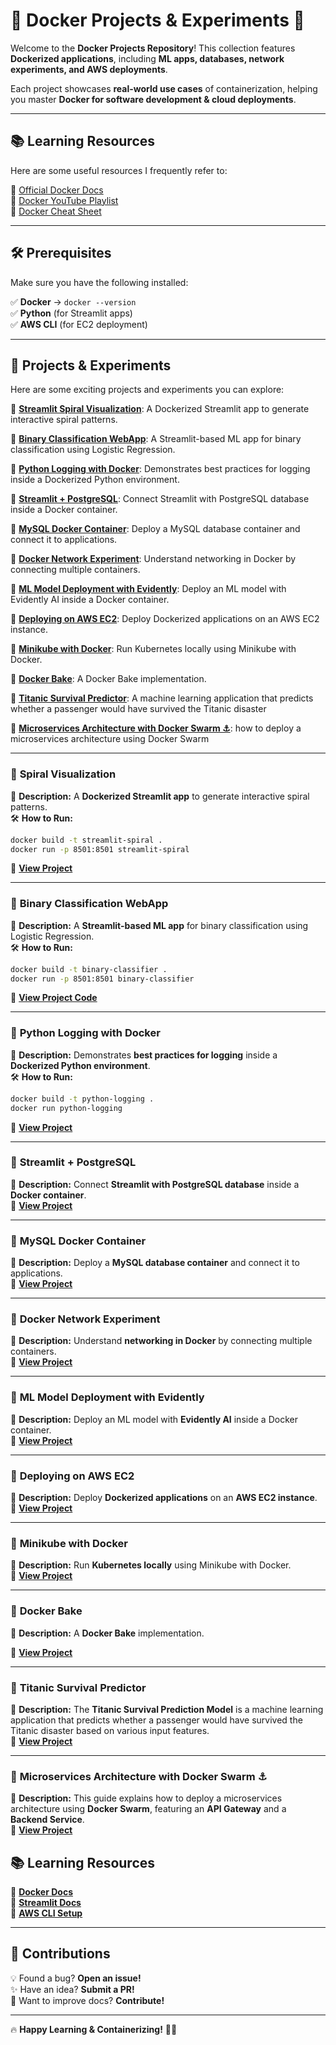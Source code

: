 # 🚀 Docker Projects & Experiments 🐳  

Welcome to the **Docker Projects Repository**! This collection features **Dockerized applications**, including **ML apps, databases, network experiments, and AWS deployments**.  

Each project showcases **real-world use cases** of containerization, helping you master **Docker for software development & cloud deployments**.  

---



## 📚 Learning Resources

Here are some useful resources I frequently refer to:

📖 [Official Docker Docs](https://docs.docker.com/)  
🎥 [Docker YouTube Playlist](https://www.youtube.com/c/Docker)  
📜 [Docker Cheat Sheet](https://dockerlabs.collabnix.com/docker/cheatsheet/)  

---

## 🛠 Prerequisites  

Make sure you have the following installed:  

✅ **Docker** → `docker --version`  
✅ **Python** (for Streamlit apps)  
✅ **AWS CLI** (for EC2 deployment)  

---

## 🚀 Projects & Experiments

Here are some exciting projects and experiments you can explore:

🔷 **[Streamlit Spiral Visualization](https://github.com/kartikbhatt2808/DockerExperiments/tree/main/Exp-1)**: A Dockerized Streamlit app to generate interactive spiral patterns.

🔷 **[Binary Classification WebApp](https://github.com/kartikbhatt2808/DockerExperiments/tree/main/Exp-2)**: A Streamlit-based ML app for binary classification using Logistic Regression.

🔷 **[Python Logging with Docker](https://github.com/kartikbhatt2808/DockerExperiments/tree/main/Exp-3)**: Demonstrates best practices for logging inside a Dockerized Python environment.

🔷 **[Streamlit + PostgreSQL](https://github.com/kartikbhatt2808/DockerExperiments/tree/main/Exp-4)**: Connect Streamlit with PostgreSQL database inside a Docker container.

🔷 **[MySQL Docker Container](https://github.com/kartikbhatt2808/DockerExperiments/tree/main/Exp-5)**: Deploy a MySQL database container and connect it to applications.

🔷 **[Docker Network Experiment](https://github.com/kartikbhatt2808/DockerExperiments/tree/main/Exp-6)**: Understand networking in Docker by connecting multiple containers.

🔷 **[ML Model Deployment with Evidently](https://github.com/kartikbhatt2808/DockerExperiments/tree/main/Exp-7)**: Deploy an ML model with Evidently AI inside a Docker container.

🔷 **[Deploying on AWS EC2](https://github.com/kartikbhatt2808/DockerExperiments/tree/main/Exp-8)**: Deploy Dockerized applications on an AWS EC2 instance.

🔷 **[Minikube with Docker](https://github.com/kartikbhatt2808/DockerExperiments/tree/main/Exp-9)**: Run Kubernetes locally using Minikube with Docker.

🔷 **[Docker Bake](https://github.com/kartikbhatt2808/DockerExperiments/tree/main/Exp-10)**: A Docker Bake implementation.

🔷 **[Titanic Survival Predictor](https://github.com/kartikbhatt2808/DockerExperiments/tree/main/Exp-11)**: A machine learning application that predicts whether a passenger would have survived the Titanic disaster

🔷 **[Microservices Architecture with Docker Swarm ⚓](https://github.com/kartikbhatt2808/DockerExperiments/tree/main/Exp-12)**: how to deploy a microservices architecture using Docker Swarm

---

### 🌟 **Spiral Visualization**  
📌 **Description:** A **Dockerized Streamlit app** to generate interactive spiral patterns.  
🛠 **How to Run:**  
```bash  
docker build -t streamlit-spiral .  
docker run -p 8501:8501 streamlit-spiral  
```
🔗 **[View Project](https://github.com/kartikbhatt2808/DockerExperiments/tree/main/Exp-1)**  

---

### 🌟 **Binary Classification WebApp**  
📌 **Description:** A **Streamlit-based ML app** for binary classification using Logistic Regression.  
🛠 **How to Run:**  
```bash  
docker build -t binary-classifier .  
docker run -p 8501:8501 binary-classifier  
```
🔗 **[View Project Code](https://github.com/kartikbhatt2808/DockerExperiments/tree/main/Exp-2)**  

---

### 🌟 **Python Logging with Docker**  
📌 **Description:** Demonstrates **best practices for logging** inside a **Dockerized Python environment**.  
🛠 **How to Run:**  
```bash  
docker build -t python-logging .  
docker run python-logging  
```
🔗 **[View Project](https://github.com/kartikbhatt2808/DockerExperiments/tree/main/Exp-3)**  

---

### 🌟 **Streamlit + PostgreSQL**  
📌 **Description:** Connect **Streamlit with PostgreSQL database** inside a **Docker container**.  
🔗 **[View Project](https://github.com/kartikbhatt2808/DockerExperiments/tree/main/Exp-4)**  

---

### 🌟 **MySQL Docker Container**  
📌 **Description:** Deploy a **MySQL database container** and connect it to applications.  
🔗 **[View Project](https://github.com/kartikbhatt2808/DockerExperiments/tree/main/Exp-5)**  

---

### 🌟 **Docker Network Experiment**  
📌 **Description:** Understand **networking in Docker** by connecting multiple containers.  
🔗 **[View Project](https://github.com/kartikbhatt2808/DockerExperiments/tree/main/Exp-6)**  

---

### 🌟 **ML Model Deployment with Evidently**  
📌 **Description:** Deploy an ML model with **Evidently AI** inside a Docker container.  
🔗 **[View Project](https://github.com/kartikbhatt2808/DockerExperiments/tree/main/Exp-7)**  

---

### 🌟 **Deploying on AWS EC2**  
📌 **Description:** Deploy **Dockerized applications** on an **AWS EC2 instance**.  
🔗 **[View Project](https://github.com/kartikbhatt2808/DockerExperiments/tree/main/Exp-8)**  

---

### 🌟 **Minikube with Docker**  
📌 **Description:** Run **Kubernetes locally** using Minikube with Docker.  
🔗 **[View Project](https://github.com/kartikbhatt2808/DockerExperiments/tree/main/Exp-9)**  

---

### 🌟 **Docker Bake**  
📌 **Description:** A **Docker Bake** implementation.  

🔗 **[View Project](https://github.com/kartikbhatt2808/DockerExperiments/tree/main/Exp-10)** 

---

### 🌟 **Titanic Survival Predictor**  
📌 **Description:** The **Titanic Survival Prediction Model** is a machine learning application that predicts whether a passenger would have survived the Titanic disaster based on various input features.   
🔗 **[View Project](https://github.com/kartikbhatt2808/DockerExperiments/tree/main/Exp-11)**  

---

### 🌟 **Microservices Architecture with Docker Swarm ⚓**  
📌 **Description:** This guide explains how to deploy a microservices architecture using **Docker Swarm**, featuring an **API Gateway** and a **Backend Service**.  
🔗 **[View Project](https://github.com/kartikbhatt2808/DockerExperiments/tree/main/Exp-12)**  

## 📚 Learning Resources  

📖 **[Docker Docs](https://docs.docker.com/)**  
📖 **[Streamlit Docs](https://docs.streamlit.io/)**  
📖 **[AWS CLI Setup](https://aws.amazon.com/cli/)**  

---



## 🤝 Contributions  

💡 Found a bug? **Open an issue!**  
✨ Have an idea? **Submit a PR!**  
📖 Want to improve docs? **Contribute!**  

---

🔥 **Happy Learning & Containerizing!** 🐳🚀

